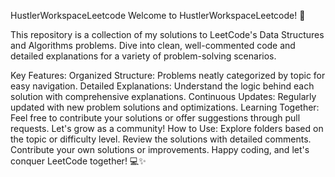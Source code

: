 HustlerWorkspaceLeetcode
Welcome to HustlerWorkspaceLeetcode! 🚀

This repository is a collection of my solutions to LeetCode's Data Structures and Algorithms problems. Dive into clean, well-commented code and detailed explanations for a variety of problem-solving scenarios.

Key Features:
Organized Structure: Problems neatly categorized by topic for easy navigation.
Detailed Explanations: Understand the logic behind each solution with comprehensive explanations.
Continuous Updates: Regularly updated with new problem solutions and optimizations.
Learning Together: Feel free to contribute your solutions or offer suggestions through pull requests. Let's grow as a community!
How to Use:
Explore folders based on the topic or difficulty level.
Review the solutions with detailed comments.
Contribute your own solutions or improvements.
Happy coding, and let's conquer LeetCode together! 💻✨
